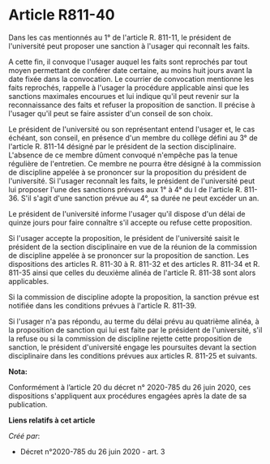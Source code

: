 # Article R811-40

Dans les cas mentionnés au 1° de l'article R. 811-11, le président de l'université peut proposer une sanction à l'usager qui
reconnaît les faits.

A cette fin, il convoque l'usager auquel les faits sont reprochés par tout moyen permettant de conférer date certaine, au
moins huit jours avant la date fixée dans la convocation. Le courrier de convocation mentionne les faits reprochés, rappelle
à l'usager la procédure applicable ainsi que les sanctions maximales encourues et lui indique qu'il peut revenir sur la
reconnaissance des faits et refuser la proposition de sanction. Il précise à l'usager qu'il peut se faire assister d'un
conseil de son choix.

Le président de l'université ou son représentant entend l'usager et, le cas échéant, son conseil, en présence d'un membre du
collège défini au 3° de l'article R. 811-14 désigné par le président de la section disciplinaire. L'absence de ce membre
dûment convoqué n'empêche pas la tenue régulière de l'entretien. Ce membre ne pourra être désigné à la commission de
discipline appelée à se prononcer sur la proposition du président de l'université. Si l'usager reconnaît les faits, le
président de l'université peut lui proposer l'une des sanctions prévues aux 1° à 4° du I de l'article R. 811-36. S'il s'agit
d'une sanction prévue au 4°, sa durée ne peut excéder un an.

Le président de l'université informe l'usager qu'il dispose d'un délai de quinze jours pour faire connaître s'il accepte ou
refuse cette proposition.

Si l'usager accepte la proposition, le président de l'université saisit le président de la section disciplinaire en vue de la
réunion de la commission de discipline appelée à se prononcer sur la proposition de sanction. Les dispositions des articles
R. 811-30 à R. 811-32 et des articles R. 811-34 et R. 811-35 ainsi que celles du deuxième alinéa de l'article R. 811-38 sont
alors applicables.

Si la commission de discipline adopte la proposition, la sanction prévue est notifiée dans les conditions prévues à l'article
R. 811-39.

Si l'usager n'a pas répondu, au terme du délai prévu au quatrième alinéa, à la proposition de sanction qui lui est faite par
le président de l'université, s'il la refuse ou si la commission de discipline rejette cette proposition de sanction, le
président d'université engage les poursuites devant la section disciplinaire dans les conditions prévues aux articles R.
811-25 et suivants.

**Nota:**

Conformément à l’article 20 du décret n° 2020-785 du 26 juin 2020, ces dispositions s'appliquent aux procédures engagées
après la date de sa publication.

**Liens relatifs à cet article**

_Créé par_:

  - Décret n°2020-785 du 26 juin 2020 - art. 3
